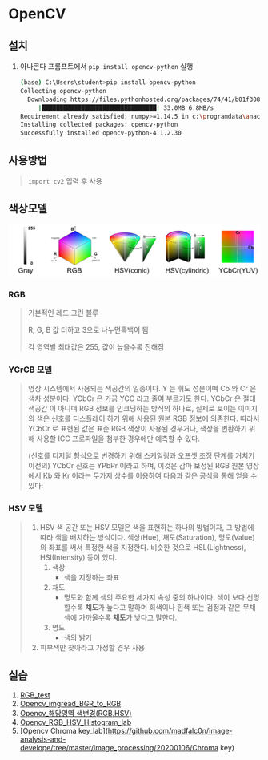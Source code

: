 # OpenCV

## 설치

1. 아나콘다 프롬프트에서 `pip install opencv-python` 실행

   ```bash
   (base) C:\Users\student>pip install opencv-python
   Collecting opencv-python
     Downloading https://files.pythonhosted.org/packages/74/41/b01f308ca4a22c8c368ed4ee80ef5318efe2f221cd0024a3a0ee9df6a94d/opencv_python-4.1.2.30-cp37-cp37m-win_amd64.whl (33.0MB)
        |████████████████████████████████| 33.0MB 6.8MB/s
   Requirement already satisfied: numpy>=1.14.5 in c:\programdata\anaconda3\lib\site-packages (from opencv-python) (1.16.5)
   Installing collected packages: opencv-python
   Successfully installed opencv-python-4.1.2.30
   ```




## 사용방법

>  `import cv2` 입력 후 사용



## 색상모델

![color](images/color.PNG)



### RGB

> 기본적인 레드 그린 블루
>
> R, G, B 값 더하고 3으로 나누면흑백이 됨
>
> 각 영역별 최대값은 255, 값이 높을수록 진해짐



### YCrCB 모델

>영상 시스템에서 사용되는 색공간의 일종이다. Y 는 휘도 성분이며 Cb 와 Cr 은 색차 성분이다. YCbCr 은 가끔 YCC 라고 줄여 부르기도 한다. YCbCr 은 절대 색공간 이 아니며 RGB 정보를 인코딩하는 방식의 하나로, 실제로 보이는 이미지의 색은 신호를 디스플레이 하기 위해 사용된 원본 RGB 정보에 의존한다. 따라서 YCbCr 로 표현된 값은 표준 RGB 색상이 사용된 경우거나, 색상을 변환하기 위해 사용할 ICC 프로파일을 첨부한 경우에만 예측할 수 있다.
>
>(신호를 디지털 형식으로 변경하기 위해 스케일링과 오프셋 조정 단계를 거치기 이전의) YCbCr 신호는 YPbPr 이라고 하며, 이것은 감마 보정된 RGB 원본 영상에서 Kb 와 Kr 이라는 두가지 상수를 이용하여 다음과 같은 공식을 통해 얻을 수 있다:



### HSV 모델 

> 1. HSV 색 공간 또는 HSV 모델은 색을 표현하는 하나의 방법이자, 그 방법에 따라 색을 배치하는 방식이다. 색상(Hue), 채도(Saturation), 명도(Value)의 좌표를 써서 특정한 색을 지정한다. 비슷한 것으로 HSL(Lightness), HSI(Intensity) 등이 있다.
>    1. 색상
>       - 색을 지정하는 좌표
>    2. 채도
>       - 명도와 함께 색의 주요한 세가지 속성 중의 하나이다. 색이 보다 선명할수록 **채도**가 높다고 말하며 회색이나 흰색 또는 검정과 같은 무채색에 가까울수록 **채도**가 낮다고 말한다.
>    3. 명도
>       - 색의 밝기
> 2. 피부색만 찾아라고 가정할 경우 사용





## 실습

1. [RGB_test](https://github.com/madfalc0n/Image-analysis-and-develope/tree/master/image_processing/20200106/1.1_rgb_test.ipynb)
2. [Opencv_imgread_BGR_to_RGB](https://github.com/madfalc0n/Image-analysis-and-develope/tree/master/image_processing/https://github.com/madfalc0n/Image-analysis-and-develope/tree/master/image_processing/20200106/1.2_opencv_1_img_open_converting.ipynb)
3. [Opencv_해당영역 색변경(RGB,HSV)](https://github.com/madfalc0n/Image-analysis-and-develope/tree/master/image_processing/20200106/1.3_opencv_2_hsv_lab.ipynb)
4. [Opencv_RGB_HSV_Histogram_lab](https://github.com/madfalc0n/Image-analysis-and-develope/tree/master/image_processing/20200106/1.4_opencv_3_hist_lab.ipynb)
5. [Opencv Chroma key_lab](https://github.com/madfalc0n/Image-analysis-and-develope/tree/master/image_processing/20200106/Chroma key)



